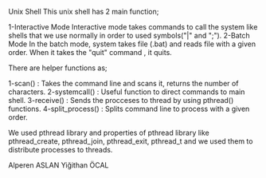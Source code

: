 
Unix Shell
This unix shell has 2 main function;

1-Interactive Mode
Interactive mode takes commands to call the system like shells that we use normally in order to used symbols("|" and ";").
2-Batch Mode
In the batch mode, system takes file (.bat) and reads file with a given order. When it takes the "quit" command , it quits.

There are helper functions as;

1-scan() : Takes the command line and scans it, returns the number of characters.
2-systemcall() : Useful function to direct commands to main shell.
3-receive() : Sends the procceses to thread by using pthread() functions.
4-split_process() : Splits command line to process with a given order.

We used pthread library and properties of pthread library like pthread_create, pthread_join, pthread_exit, pthread_t and we used them to distribute processes to threads.
 
Alperen ASLAN
Yiğithan ÖCAL
